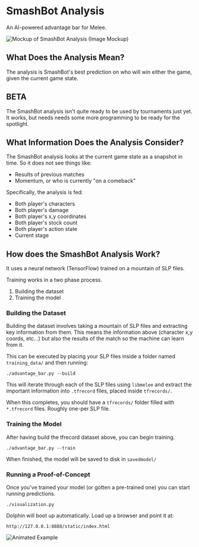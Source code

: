 # SmashBot Analysis

An AI-powered advantage bar for Melee.

![Mockup of SmashBot Analysis](images/marth_winning.png)
(Image Mockup)

## What Does the Analysis Mean?
The analysis is SmashBot's best prediction on who will win either the game, given the current game state.

## BETA

The SmashBot analysis isn't quite ready to be used by tournaments just yet. It works, but needs needs some more programming to be ready for the spotlight.

## What Information Does the Analysis Consider?
The SmashBot analysis looks at the current game state as a snapshot in time. So it does not see things like:
- Results of previous matches
- Momentum, or who is currently "on a comeback"

Specifically, the analysis is fed:
- Both player's characters
- Both player's damage
- Both player's x,y coordinates
- Both player's stock count
- Both player's action state
- Current stage

## How does the SmashBot Analysis Work?
It uses a neural network (TensorFlow) trained on a mountain of SLP files.

Training works in a two phase process.
 1. Building the dataset
 2. Training the model

### Building the Dataset
Building the dataset involves taking a mountain of SLP files and extracting key information from them. This means the information above (character x,y coords, etc...) but also the results of the match so the machine can learn from it.

 This can be executed by placing your SLP files inside a folder named `training_data/` and then running:

 `./advantage_bar.py --build`

This will iterate through each of the SLP files using `libmelee` and extract the important information into `.tfrecord` files, placed inside `tfrecords/`.

When this completes, you should have a `tfrecords/` folder filled with `*.tfrecord` files. Roughly one-per SLP file.

### Training the Model
After having build the tfrecord dataset above, you can begin training.

`./advantage_bar.py --train`

When finished, the model will be saved to disk in `savedmodel/`

### Running a Proof-of-Concept
Once you've trained your model (or gotten a pre-trained one) you can start running predictions.

`./visualization.py`

Dolphin will boot up automatically. Load up a browser and point it at:

`http://127.0.0.1:8888/static/index.html`

![Animated Example](images/animated_example.gif)
